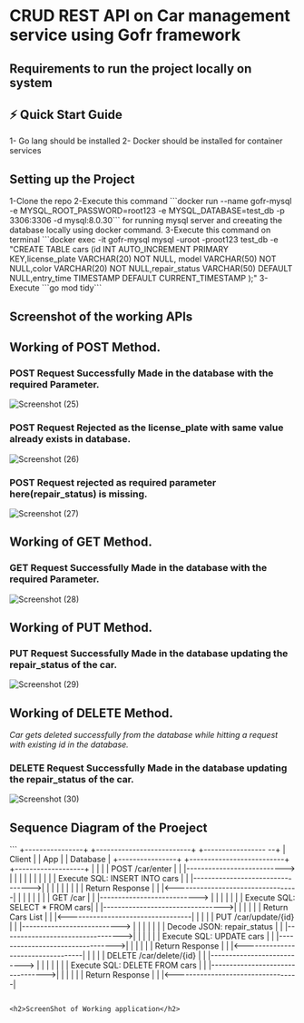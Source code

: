 <h1>CRUD REST API on Car management service using Gofr framework</h1>


 <h2>Requirements to run the project locally on system</h2>
 
   ## ⚡️ Quick Start Guide
   
1- Go lang should be installed 
2- Docker should be installed for container services


<h2>Setting up the Project</h2>
1-Clone the repo 
2-Execute this command  ```docker run --name gofr-mysql -e MYSQL_ROOT_PASSWORD=root123 -e MYSQL_DATABASE=test_db -p 3306:3306 -d mysql:8.0.30``` for running mysql server and creeating the database locally using docker command.
3-Execute this command on terminal ```docker exec -it gofr-mysql mysql -uroot -proot123 test_db -e "CREATE TABLE cars (id INT AUTO_INCREMENT PRIMARY KEY,license_plate VARCHAR(20) NOT NULL, model VARCHAR(50) NOT NULL,color VARCHAR(20) NOT NULL,repair_status VARCHAR(50) DEFAULT NULL,entry_time TIMESTAMP DEFAULT CURRENT_TIMESTAMP );"
3-Execute ```go mod tidy```


<h2>Screenshot of the working APIs</h2>
   <h2>Working of POST Method.</h2>
 
   <h3>POST Request Successfully Made in the database with the required Parameter.</h3>
   
![Screenshot (25)](https://github.com/Charliehexx/go-api/assets/86345323/901171c4-bcc0-4385-9ab3-c08ce67a62f9)

   <h3>POST  Request Rejected as the license_plate with same value already exists in database.</h3>

![Screenshot (26)](https://github.com/Charliehexx/go-api/assets/86345323/1c232393-7a38-4c39-99bf-fe53e0295d30)

<h3>POST Request rejected as required parameter here(repair_status) is missing.</h3>

![Screenshot (27)](https://github.com/Charliehexx/go-api/assets/86345323/7cf003db-2dd5-4c09-9647-fe69bef5ebe4)


 <h2>Working of GET Method.</h2>
    <h3>GET Request Successfully Made in the database with the required Parameter.</h3>

![Screenshot (28)](https://github.com/Charliehexx/go-api/assets/86345323/41753d8d-3f02-4023-a672-08cce5b0ac5c)

 <h2>Working of PUT Method.</h2>
    <h3>PUT Request Successfully Made in the database updating the repair_status of the car.</h3>
    
![Screenshot (29)](https://github.com/Charliehexx/go-api/assets/86345323/39397069-9fb5-42f6-bf2b-f818c6e3196a)

  <h2>Working of DELETE Method.</h2>
  <i>Car gets deleted successfully from the database while hitting a request with existing id in the database.</i>
    <h3>DELETE Request Successfully Made in the database updating the repair_status of the car.</h3>
    
![Screenshot (30)](https://github.com/Charliehexx/go-api/assets/86345323/a7d5c8a5-660e-4f90-b00b-ba779f75747a)
    
<h2>Sequence Diagram of the Proeject</h2>
```
+----------------+         +--------------------------+         +-----------------
--+
|     Client     |         |         App              |         |      Database     |
+----------------+         +--------------------------+         +-------------------+
       |                             |                                   |
       |   POST /car/enter            |                                   |
       |---------------------------> |                                   |
       |                             |                                   |
       |                             |                                   |
       |                             |   Execute SQL: INSERT INTO cars |
       |                             |--------------------------------->|
       |                             |                                   |
       |                             |                                   |
       |                             |           Return Response       |
       |                             |<----------------------------------|
       |                             |                                   |
       |                             |                                   |
       |   GET /car                  |                                   |
       |---------------------------> |                                   |
       |                             |                                   |
       |                             |   Execute SQL: SELECT * FROM cars|
       |                             |--------------------------------->|
       |                             |                                   |
       |                             |           Return Cars List      |
       |                             |<----------------------------------|
       |                             |                                   |
       |   PUT /car/update/{id}      |                                   |
       |---------------------------> |                                   |
       |                             |                                   |
       |                             | Decode JSON: repair_status      |
       |                             |--------------------------------->|
       |                             |                                   |
       |                             |   Execute SQL: UPDATE cars      |
       |                             |--------------------------------->|
       |                             |                                   |
       |                             |           Return Response       |
       |                             |<----------------------------------|
       |                             |                                   |
       |   DELETE /car/delete/{id}   |                                   |
       |---------------------------> |                                   |
       |                             |                                   |
       |                             |   Execute SQL: DELETE FROM cars |
       |                             |--------------------------------->|
       |                             |                                   |
       |                             |           Return Response       |
       |                             |<----------------------------------|
       
```

<h2>ScreenShot of Working application</h2>

